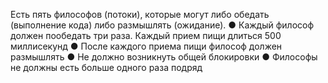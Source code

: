 Есть пять философов (потоки), которые могут либо
обедать (выполнение кода) либо размышлять
(ожидание).
● Каждый философ должен пообедать три раза. Каждый
прием пищи длиться 500 миллисекунд
● После каждого приема пищи философ должен
размышлять
● Не должно возникнуть общей блокировки
● Философы не должны есть больше одного раза подряд
